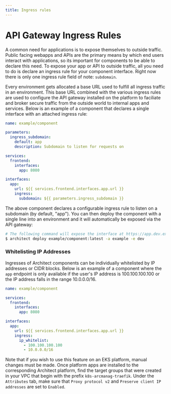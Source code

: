 ```yaml
---
title: Ingress rules
---
```


# API Gateway Ingress Rules

A common need for applications is to expose themselves to outside traffic. Public facing webapps and APIs are the primary means by which end users interact with applications, so its important for components to be able to declare this need. To expose your app or API to outside traffic, all you need to do is declare an ingress rule for your component interface. Right now there is only one ingress rule field of note: `subdomain`.

Every environment gets allocated a base URL used to fulfill all ingress traffic in an environment. This base URL combined with the various ingress rules are used to configure the API gateway installed on the platform to faciliate and broker secure traffic from the outside world to internal apps and services. Below is an example of a component that declares a single interface with an attached ingress rule:

```yaml
name: example/component

parameters:
  ingress_subdomain:
    default: app
    description: Subdomain to listen for requests on

services:
  frontend:
    interfaces:
      app: 8080

interfaces:
  app:
    url: ${{ services.frontend.interfaces.app.url }}
    ingress:
      subdomain: ${{ parameters.ingress_subdomain }}
```

The above component declares a configurable ingress rule to listen on a subdomain (by default, "app"). You can then deploy the component with a single line into an environment and it will automatically be exposed via the API gateway:

```sh
# The following command will expose the interface at https://app.dev.example.arc.domains
$ architect deploy example/component:latest -a example -e dev
```

### Whitelisting IP Addresses

Ingresses of Architect components can be individually whitelisted by IP addresses or CIDR blocks. Below is an example of a component where the `app` endpoint is only available if the user's IP address is 100.100.100.100 or the IP address falls in the range 10.0.0.0/16.

```yaml
name: example/component

services:
  frontend:
    interfaces:
      app: 8080

interfaces:
  app:
    url: ${{ services.frontend.interfaces.app.url }}
    ingress:
      ip_whitelist:
        - 100.100.100.100
        - 10.0.0.0/16
```

Note that if you wish to use this feature on an EKS platform, manual changes must be made. Once platform apps are installed to the corresponding Architect platform, find the target groups that were created in your VPC that begin with the prefix `k8s-arcmanag-traefik`. Under the `Attributes` tab, make sure that `Proxy protocol v2` and `Preserve client IP addresses` are set to `Enabled`.
